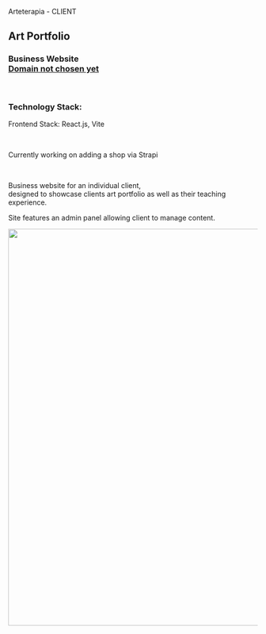 <p>Arteterapia - CLIENT</p>
<h2>
   Art Portfolio<br />
</h1>
<h3>
  Business Website <br />
  <a href="">Domain not chosen yet</a> <br />
</h3>

<br />

<h3>Technology Stack:</h3>
<p>
  Frontend Stack: React.js, Vite <br />
</p>

<br />

<p>Currently working on adding a shop via Strapi</p>

<br />

<p>
  Business website for an individual client, <br />
  designed to showcase clients art portfolio as well as their teaching experience. <br />
</p>
<p>
   Site features an admin panel allowing client to manage content. <br />
</p>

<img src="https://github.com/user-attachments/assets/b68d181d-303a-40c7-812f-c0ba7339812d" width="800px" height="auto"/>
